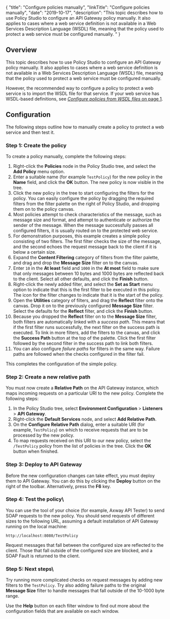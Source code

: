{
"title": "Configure policies manually",
"linkTitle": "Configure policies manually",
"date": "2019-10-17",
"description": "This topic describes how to use Policy Studio to configure an API Gateway policy manually. It also applies to cases where a web service definition is not available in a Web Services Description Language (WSDL) file, meaning that the policy used to protect a web service must be configured manually. "
}
﻿
<div id="p_general_manual_policy_overv">

Overview
--------

This topic describes how to use Policy Studio to configure an API Gateway policy manually. It also applies to cases where a web service definition is not available in a Web Services Description Language (WSDL) file, meaning that the policy used to protect a web service must be configured manually.

However, the recommended way to configure a policy to protect a web service is to import the WSDL file for that service. If your web service has WSDL-based definitions, see [*Configure policies from WSDL files* on page 1](general_policy_wsdl.htm).

</div>

<div id="p_general_manual_policy_conf">

Configuration
-------------

The following steps outline how to manually create a policy to protect a web service and then test it.

### Step 1: Create the policy

To create a policy manually, complete the following steps:

1.  Right-click the **Policies**
    node in the Policy Studio tree, and select the **Add Policy**
    menu option.
2.  Enter a suitable name (for example `TestPolicy`) for the new policy in the **Name**
    field, and click the **OK**
    button. The new policy is now visible in the tree.
3.  Click the new policy in the tree to start configuring the filters for the policy. You can easily configure the policy by dragging the required filters from the filter palette on the right of Policy Studio, and dropping them on to the policy canvas.
4.  Most policies attempt to check characteristics of the message, such as message size and format, and attempt to authenticate or authorize the sender of the message. When the message successfully passes all configured filters, it is usually routed on to the protected web service.
5.  For demonstration purposes, this example creates a simple policy consisting of two filters. The first filter checks the size of the message, and the second echoes the request message back to the client if it is below a certain size.
6.  Expand the **Content Filtering**
    category of filters from the filter palette, and drag and drop the **Message Size**
    filter on to the canvas.
7.  Enter `10`
    in the **At least**
    field and `1000`
    in the **At most**
    field to make sure that only messages between 10 bytes and 1000 bytes are reflected back to the client. Select all other defaults, and click the **Finish**
    button.
8.  Right-click the newly added filter, and select the **Set as Start**
    menu option to indicate that this is the first filter to be executed in this policy. The icon for the filter changes to indicate that it is the start of the policy.
9.  Open the **Utilities**
    category of filters, and drag the **Reflect**
    filter onto the canvas. Drop it on to the previously configured **Message Size**
    filter. Select the defaults for the **Reflect**
    filter, and click the **Finish**
    button.
10. Because you dropped the **Reflect**
    filter on to the **Message Size**
    filter, both filters are automatically linked with a *success path*. This means that if the first filter runs successfully, the next filter on the success path is executed. To link in more filters, add the filters to the canvas, and click the **Success Path**
    button at the top of the palette. Click the first filter followed by the second filter in the success path to link both filters.
11. You can also configure *failure paths*
    for filters in the same way. Failure paths are followed when the checks configured in the filter fail.

This completes the configuration of the simple policy.

### Step 2: Create a new relative path

You must now create a **Relative Path**
on the API Gateway instance, which maps incoming requests on a particular URI to the new policy. Complete the following steps:

1.  In the Policy Studio tree, select **Environment Configuration** > **Listeners** > **API Gateway**.
2.  Right-click the **Default Services**
    node, and select **Add Relative Path**.
3.  On the **Configure Relative Path**
    dialog, enter a suitable URI (for example, `TestPolicy`) on which to receive requests that are to be processed by the new policy.
4.  To map requests received on this URI to our new policy, select the `/TestPolicy`
    policy from the list of policies in the tree. Click the **OK**
    button when finished.

### Step 3: Deploy to API Gateway

Before the new configuration changes can take effect, you must deploy them to API Gateway. You can do this by clicking the **Deploy**
button on the right of the toolbar. Alternatively, press the **F6** key.

### Step 4: Test the policy\

You can use the tool of your choice (for example, Axway API Tester) to send SOAP requests to the new policy. You should send requests of different sizes to the following URL, assuming a default installation of API Gateway running on the local machine:

``` {space="preserve"}
http://localhost:8080/TestPolicy
```

Request messages that fall between the configured size are reflected to the client. Those that fall outside of the configured size are blocked, and a SOAP Fault is returned to the client.

### Step 5: Next steps\

Try running more complicated checks on request messages by adding new filters to the `TestPolicy`. Try also adding failure paths to the original **Message Size**
filter to handle messages that fall outside of the 10-1000 byte range.

Use the **Help**
button on each filter window to find out more about the configuration fields that are available on each window.

</div>
